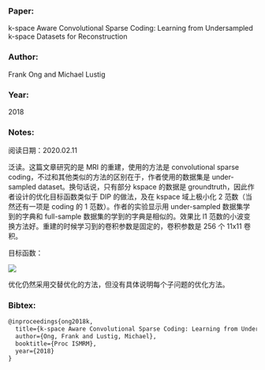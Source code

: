 ### Paper:

k-space Aware Convolutional Sparse Coding: Learning from Undersampled k-space Datasets for Reconstruction

### Author:

Frank Ong and Michael Lustig

### Year:

2018

### Notes:

阅读日期：2020.02.11

泛读。这篇文章研究的是 MRI 的重建，使用的方法是 convolutional sparse coding，不过和其他类似的方法的区别在于，作者使用的数据集是 under-sampled dataset。换句话说，只有部分 kspace 的数据是 groundtruth，因此作者设计的优化目标函数类似于 DIP 的做法，及在 kspace 域上极小化 2 范数（当然还有一项是 coding 的 1 范数）。作者的实验显示用 under-sampled 数据集学到的字典和 full-sample 数据集的学到的字典是相似的。效果比 l1 范数的小波变换方法好。重建的时候学习到的卷积参数是固定的，卷积参数是 256 个 11x11 卷积。

目标函数：

<img src="http://latex.codecogs.com/svg.latex? \min _{\alpha_{i j}, d_{j} ;\|d\|_{2} \leq 1} \frac{1}{2 m} \sum_{i=1}^{m}\left\|A_{i}\left(\sum_{j=1}^{n} d_{j} * \alpha_{i j}\right)-y_{i}\right\|_{2}^{2}+\lambda\left\|\alpha_{i j}\right\|_{1}" border="0"/>

优化仍然采用交替优化的方法，但没有具体说明每个子问题的优化方法。

### Bibtex:

```latex
@inproceedings{ong2018k,
  title={k-space Aware Convolutional Sparse Coding: Learning from Undersampled k-space Datasets for Reconstruction},
  author={Ong, Frank and Lustig, Michael},
  booktitle={Proc ISMRM},
  year={2018}
}
```

